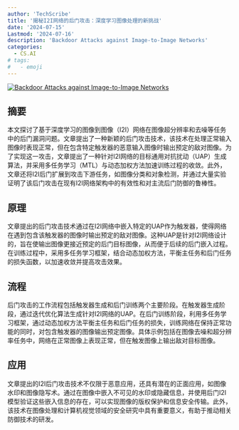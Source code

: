```yaml
---
author: 'TechScribe'
title: '揭秘I2I网络的后门攻击：深度学习图像处理的新挑战'
date: '2024-07-15'
Lastmod: '2024-07-16'
description: 'Backdoor Attacks against Image-to-Image Networks'
categories:
  - CS.AI
# tags:
#   - emoji
---
```


[![Backdoor Attacks against Image-to-Image Networks](https://arxiv-research-1301205113.cos.ap-guangzhou.myqcloud.com/images/2407.10445v1.pdf_0.jpg)](https://arxiv.org/abs/2407.10445v1)

## 摘要

本文探讨了基于深度学习的图像到图像（I2I）网络在图像超分辨率和去噪等任务中的后门漏洞问题。文章提出了一种新颖的后门攻击技术，该技术在处理正常输入图像时表现正常，但在包含特定触发器的恶意输入图像时输出预定的敌对图像。为了实现这一攻击，文章提出了一种针对I2I网络的目标通用对抗扰动（UAP）生成算法，并采用多任务学习（MTL）与动态加权方法加速训练过程的收敛。此外，文章还将I2I后门扩展到攻击下游任务，如图像分类和对象检测，并通过大量实验证明了该后门攻击在现有I2I网络架构中的有效性和对主流后门防御的鲁棒性。<!--more-->

## 原理

文章提出的后门攻击技术通过在I2I网络中嵌入特定的UAP作为触发器，使得网络在遇到包含该触发器的图像时输出预定的敌对图像。这种UAP是针对I2I网络设计的，旨在使输出图像更接近预定的后门目标图像，从而便于后续的后门嵌入过程。在训练过程中，采用多任务学习框架，结合动态加权方法，平衡主任务和后门任务的损失函数，以加速收敛并提高攻击效果。

## 流程

后门攻击的工作流程包括触发器生成和后门训练两个主要阶段。在触发器生成阶段，通过迭代优化算法生成针对I2I网络的UAP。在后门训练阶段，利用多任务学习框架，通过动态加权方法平衡主任务和后门任务的损失，训练网络在保持正常功能的同时，对包含触发器的图像输出预定图像。具体示例包括在图像去噪和超分辨率任务中，网络在正常图像上表现正常，但在触发图像上输出敌对目标图像。

## 应用

文章提出的I2I后门攻击技术不仅限于恶意应用，还具有潜在的正面应用，如图像水印和图像隐写术。通过在图像中嵌入不可见的水印或隐藏信息，并使用后门I2I模型验证这些嵌入信息的存在，可以实现图像的版权保护和信息安全传输。此外，该技术在图像处理和计算机视觉领域的安全研究中具有重要意义，有助于推动相关防御技术的研发。
